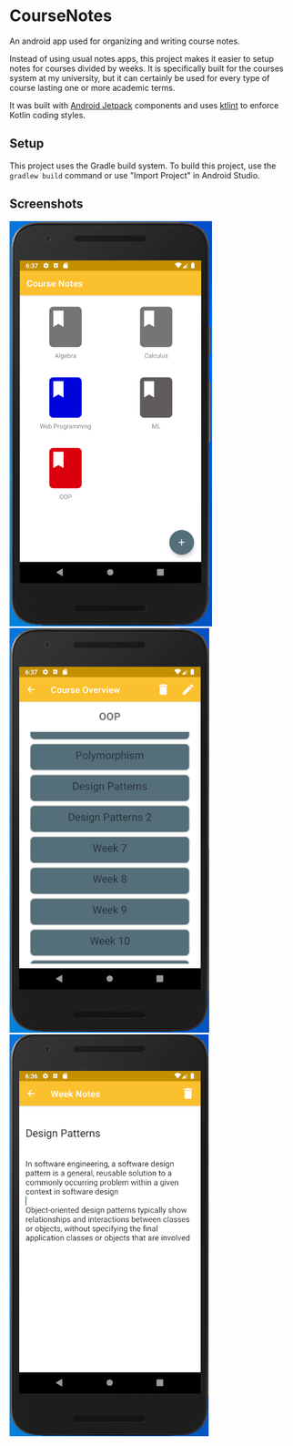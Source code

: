 # CourseNotes

An android app used for organizing and writing course notes. 

Instead of using usual notes apps, this project makes it easier to setup notes for courses divided by weeks. 
It is specifically built for the courses system at my university, but it can certainly be used for every type 
of course lasting one or more academic terms.

It was built with [Android Jetpack](https://developer.android.com/jetpack) components and 
uses [ktlint](https://ktlint.github.io/) to enforce Kotlin coding styles.

## Setup

This project uses the Gradle build system. To build this project, use the ```gradlew build``` command 
or use "Import Project" in Android Studio.

## Screenshots

![courseList](https://github.com/btudorache/coursenotes/blob/master/screenshots/course_list.png)
![courseDetail](https://github.com/btudorache/coursenotes/blob/master/screenshots/course_detail.png)
![weekDetail](https://github.com/btudorache/coursenotes/blob/master/screenshots/week_detail.png)